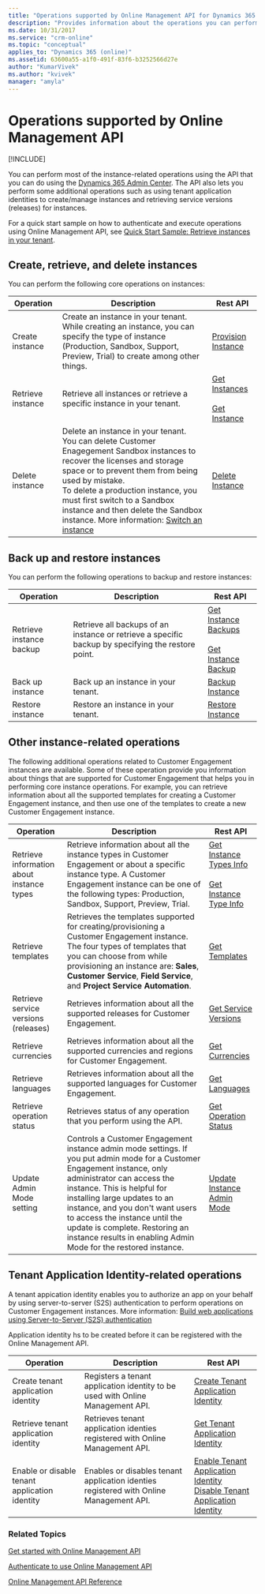 ```yaml
---
title: "Operations supported by Online Management API for Dynamics 365 Customer Engagement| MicrosoftDocs"
description: "Provides information about the operations you can perform using the Online Management API to manage your Customer Engagement instances."
ms.date: 10/31/2017
ms.service: "crm-online"
ms.topic: "conceptual"
applies_to: "Dynamics 365 (online)"
ms.assetid: 63600a55-a1f0-491f-83f6-b3252566d27e
author: "KumarVivek"
ms.author: "kvivek"
manager: "amyla"
---
```

# Operations supported by Online Management API 

[!INCLUDE[](../../includes/cc_applies_to_update_9_0_0.md)]

You can perform most of the instance-related operations using the API that you can do using the [Dynamics 365 Admin Center](https://technet.microsoft.com/library/dn659834.aspx). The API also lets you perform some additional operations such as using tenant application identities to create/manage instances and retrieving service versions (releases) for instances.

For a quick start sample on how to authenticate and execute operations using Online Management API, see [Quick Start Sample: Retrieve instances in your tenant](sample-quick-start.md).

## Create, retrieve, and delete instances
You can perform the following core operations on instances:

|Operation  |Description  |Rest API   |
|----------|--------------|-----------|
|Create instance  |Create an instance in your tenant. While creating an instance, you can specify the type of instance (Production, Sandbox, Support, Preview, Trial) to create among other things. |[Provision Instance](/rest/api/admin.services.crm.dynamics.com/provisioninstance)   |
|Retrieve instance  |Retrieve all instances or retrieve a specific instance in your tenant. |[Get Instances](/rest/api/admin.services.crm.dynamics.com/getinstances)<br /> <br />[Get Instance](/rest/api/admin.services.crm.dynamics.com/getinstance)  |
|Delete instance  |Delete an instance in your tenant.<br/>You can delete Customer Enagegement Sandbox instances to recover the licenses and storage space or to prevent them from being used by mistake. <br/>To delete a production instance, you must first switch to a Sandbox instance and then delete the Sandbox instance. More information: [Switch an instance](https://technet.microsoft.com/library/dn896590.aspx)|[Delete Instance](/rest/api/admin.services.crm.dynamics.com/deleteinstance)|


## Back up and restore instances
You can perform the following operations to backup and restore instances:

|Operation  |Description  |Rest API   |
|----------|--------------|-----------|
|Retrieve instance backup  |Retrieve all backups of an instance or retrieve a specific backup by specifying the restore point. |[Get Instance Backups](/rest/api/admin.services.crm.dynamics.com/getinstancebackups)<br /> <br />[Get Instance Backup](/rest/api/admin.services.crm.dynamics.com/getinstancebackup)   |
|Back up instance  |Back up an instance in your tenant. |[Backup Instance](/rest/api/admin.services.crm.dynamics.com/backupinstance)|
|Restore instance  |Restore an instance in your tenant. |[Restore Instance](/rest/api/admin.services.crm.dynamics.com/restoreinstance)|

## Other instance-related operations
The following additional operations related to Customer Engagement instances are available. Some of these operation provide you information about things that are supported for Customer Engagement that helps you in performing core instance operations. For example, you can retrieve information about all the supported templates for creating a Customer Engagement instance, and then use one of the templates to create a new Customer Engagement instance.

|Operation  |Description  |Rest API   |
|----------|--------------|-----------|
|Retrieve information about instance types  |Retrieve information about all the instance types in Customer Engagement or about a specific instance type. A Customer Engagement instance can be one of the following types: Production, Sandbox, Support, Preview, Trial. |[Get Instance Types Info](/rest/api/admin.services.crm.dynamics.com/getinstancetypesinfo)<br /> <br />[Get Instance Type Info](/rest/api/admin.services.crm.dynamics.com/getinstancetypeinfo)   |
|Retrieve templates  |Retrieves the templates supported for creating/provisioning a Customer Engagement instance. The four types of templates that you can choose from while provisioning an instance are: **Sales**, **Customer Service**, **Field Service**, and **Project Service Automation**.|[Get Templates](/rest/api/admin.services.crm.dynamics.com/gettemplates)|
|Retrieve service versions (releases)  |Retrieves information about all the supported releases for Customer Engagement. |[Get Service Versions](/rest/api/admin.services.crm.dynamics.com/getserviceversions)|
|Retrieve currencies  |Retrieves information about all the supported currencies and regions for Customer Engagement. |[Get Currencies](/rest/api/admin.services.crm.dynamics.com/getcurrencies)|
|Retrieve languages  |Retrieves information about all the supported languages for Customer Engagement. |[Get Languages](/rest/api/admin.services.crm.dynamics.com/getlanguages)|
|Retrieve operation status  |Retrieves status of any operation that you perform using the API. |[Get Operation Status](/rest/api/admin.services.crm.dynamics.com/getoperationstatus)|
|Update Admin Mode setting  |Controls a Customer Engagement instance admin mode settings. If you put admin mode for a Customer Engagement instance, only administrator can access the instance. This is helpful for installing large updates to an instance, and you don't want users to access the instance until the update is complete. Restoring an instance results in enabling Admin Mode for the restored instance.|[Update Instance Admin Mode](/rest/api/admin.services.crm.dynamics.com/updateinstanceadminmode)|

## Tenant Application Identity-related operations

A tenant appication identity enables you to authorize an app on your behalf by using server-to-server (S2S) authentication to perform operations on Customer Engagement instances. More information: [Build web applications using Server-to-Server (S2S) authentication](https://msdn.microsoft.com/library/mt790168.aspx)

Application identity hs to be created before it can be registered with the Online Management API.

|Operation  |Description  |Rest API   |
|----------|--------------|-----------|
|Create tenant application identity  |Registers a tenant application identity to be used with Online Management API.|[Create Tenant Application Identity](/rest/api/admin.services.crm.dynamics.com/createtenantapplicationidentity)|
|Retrieve tenant application identity  |Retrieves tenant application identies registered with Online Management API.|[Get Tenant Application Identity](/rest/api/admin.services.crm.dynamics.com/gettenantapplicationidentity)|
|Enable or disable tenant application identity  |Enables or disables tenant application identies registered with Online Management API.|[Enable Tenant Application Identity](/rest/api/admin.services.crm.dynamics.com/enabletenantapplicationidentity)<br/>[Disable Tenant Application Identity](/rest/api/admin.services.crm.dynamics.com/disabletenantapplicationidentity)|

### Related Topics  

[Get started with Online Management API](get-started-online-management-api.md)

[Authenticate to use Online Management API](authentication.md)

[Online Management API Reference](/rest/api/admin.services.crm.dynamics.com)
